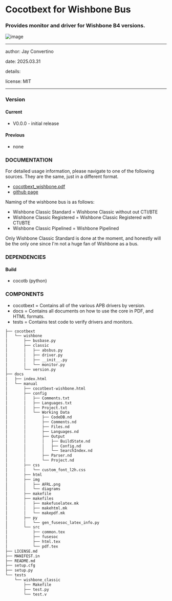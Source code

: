 # Cocotbext for Wishbone Bus
### Provides monitor and driver for Wishbone B4 versions.

![image](docs/manual/img/AFRL.png)

---

   author: Jay Convertino   
   
   date: 2025.03.31
   
   details:
   
   license: MIT   
   
---

### Version
#### Current
  - V0.0.0 - initial release

#### Previous
  - none

### DOCUMENTATION
  For detailed usage information, please navigate to one of the following sources. They are the same, just in a different format.

  - [cocotbext_wishbone.pdf](docs/manual/cocotbext_wishbone.pdf)
  - [github page](https://johnathan-convertino-afrl.github.io/cocotbext-wishbone/)

  Naming of the wishbone bus is as follows:

  - Wishbone Classic Standard = Wishbone Classic without out CTI/BTE
  - Wishbone Classic Registered = Wishbone Classic Registered with CTI/BTE
  - Wishbone Classic Pipelined = Wishbone Pipelined

  Only Wishbone Classic Standard is done at the moment, and honestly will be the only one since I'm not a huge fan of Wishbone as a bus.

### DEPENDENCIES
#### Build
  - cocotb (python)

### COMPONENTS

  - cocotbext = Contains all of the various APB drivers by version.
  - docs = Contains all documents on how to use the core in PDF, and HTML formats.
  - tests = Contains test code to verify drivers and monitors.

```bash
├── cocotbext
│   └── wishbone
│       ├── busbase.py
│       ├── classic
│       │   ├── absbus.py
│       │   ├── driver.py
│       │   ├── __init__.py
│       │   └── monitor.py
│       └── version.py
├── docs
│   ├── index.html
│   └── manual
│       ├── cocotbext-wishbone.html
│       ├── config
│       │   ├── Comments.txt
│       │   ├── Languages.txt
│       │   ├── Project.txt
│       │   └── Working Data
│       │       ├── CodeDB.nd
│       │       ├── Comments.nd
│       │       ├── Files.nd
│       │       ├── Languages.nd
│       │       ├── Output
│       │       │   ├── BuildState.nd
│       │       │   ├── Config.nd
│       │       │   └── SearchIndex.nd
│       │       ├── Parser.nd
│       │       └── Project.nd
│       ├── css
│       │   └── custom_font_l2h.css
│       ├── html
│       ├── img
│       │   ├── AFRL.png
│       │   └── diagrams
│       ├── makefile
│       ├── makefiles
│       │   ├── makefuselatex.mk
│       │   ├── makehtml.mk
│       │   └── makepdf.mk
│       ├── py
│       │   └── gen_fusesoc_latex_info.py
│       └── src
│           ├── common.tex
│           ├── fusesoc
│           ├── html.tex
│           └── pdf.tex
├── LICENSE.md
├── MANIFEST.in
├── README.md
├── setup.cfg
├── setup.py
└── tests
    └── wishbone_classic
        ├── Makefile
        ├── test.py
        └── test.v

```

